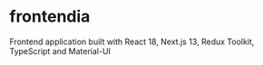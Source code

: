 # frontendia
Frontend application built with React 18, Next.js 13, Redux Toolkit, TypeScript and Material-UI
